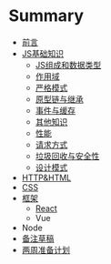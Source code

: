 # Summary

* [前言](README.md)
* [JS基础知识](chapter1.md)
  * [JS组成和数据类型](chapter1/jszu-cheng-he-shu-ju-lei-xing.md)
  * [作用域](chapter1/zuo-yong-yu.md)
  * [严格模式](yan-ge-mo-shi.md)
  * [原型链与继承](chapter1/yuan-xing-lian.md)
  * [事件与缓存](chapter1/shi-jian.md)
  * [其他知识](chapter1/qi-ta-zhi-shi.md)
  * [性能](chapter1/xing-neng.md)
  * [请求方式](chapter1/qing-qiu-fang-shi.md)
  * [垃圾回收与安全性](chapter1/nei-cun-kong-zhi-yu-la-ji-hui-shou.md)
  * [设计模式](chapter1/she-ji-mo-shi.md)
* [HTTP&HTML](http.md)
* [CSS](css.md)
* [框架](kuang-jia.md)
  * [React](kuang-jia/react.md)
  * Vue
* Node
* [备注草稿](bei-zhu-cao-gao.md)
* [两周准备计划](liang-zhou-zhun-bei-ji-hua.md)

